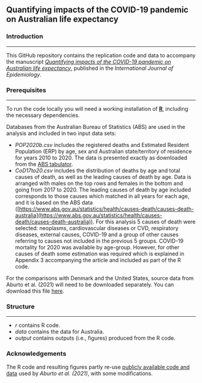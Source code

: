## Quantifying impacts of the COVID-19 pandemic on Australian life expectancy

### Introduction
------------

This GitHub repository contains the replication code and data to accompany the manuscript [*Quantifying impacts of the COVID-19 pandemic on Australian life expectancy*](), published in the *International Journal of Epidemiology*.

### Prerequisites
------------

To run the code locally you will need a working installation of [**R**](https://www.r-project.org/), including the necessary dependencies.

Databases from the Australian Bureau of Statistics (ABS) are used in the analysis and included in two input data sets:

* _POP2020b.csv_ includes the registered deaths and Estimated Resident Population (ERP) by age, sex and Australian state/territory of residence for years 2010 to 2020. The data is presented exactly as downloaded from the [ABS tabulator](https://explore.data.abs.gov.au/).
* _CoD17to20.csv_ includes the distribution of deaths by age and total causes of death, as well as the leading causes of death by age. Data is arranged with males on the top rows and females in the bottom and going from 2017 to 2020. The leading causes of death by age included corresponds to those causes which matched in all years for each age, and it is based on the ABS data ([https://www.abs.gov.au/statistics/health/causes-death/causes-death-australia](https://www.abs.gov.au/statistics/health/causes-death/causes-death-australia)). For this analysis 5 causes of death were selected: neoplasms, cardiovascular diseases or CVD, respiratory diseases, external causes, COVID-19 and a group of other causes referring to causes not included in the previous 5 groups. COVID-19 mortality for 2020 was available by age-group. However, for other causes of death some estimation was required which is explained in Appendix 3 accompanying the article and included as part of the R code. 

For the comparisons with Denmark and the United States, source data from Aburto et al. (2021) will need to be downloaded separately. You can download this file [here](https://github.com/OxfordDemSci/ex2020/blob/master/out/lt_input.rds).

### Structure
----------------

* _r_ contains R code.
* _data_ contains the data for Australia.
* _output_ contains outputs (i.e., figures) produced from the R code.

### Acknowledgements

The R code and resulting figures partly re-use [publicly available code and data](https://github.com/OxfordDemSci/ex2020) used by *Aburto et al. (2021)*, with some modifications.